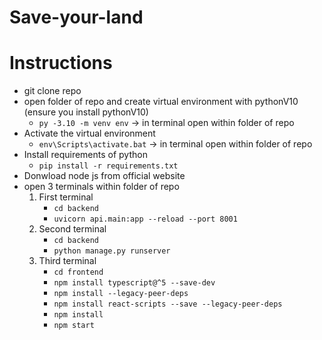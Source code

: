 # Save-your-land

# Instructions 
- git clone repo
- open folder of repo and create virtual environment with pythonV10 (ensure you install pythonV10)
  - `py -3.10 -m venv env` -> in terminal open within folder of repo
- Activate the virtual environment
  - `env\Scripts\activate.bat` -> in terminal open within folder of repo
- Install requirements of python
  - `pip install -r requirements.txt`
- Donwload node js from official website
- open 3 terminals within folder of repo
  1. First terminal
     - `cd backend`
     - `uvicorn api.main:app --reload --port 8001`
  2. Second terminal
     - `cd backend`
     - `python manage.py runserver`
  3. Third terminal
     - `cd frontend`
     - `npm install typescript@^5 --save-dev`
     - `npm install --legacy-peer-deps`
     - `npm install react-scripts --save --legacy-peer-deps`
     - `npm install`
     - `npm start` 
